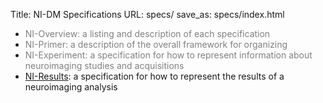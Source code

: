 Title: NI-DM Specifications
URL: specs/
save_as: specs/index.html

- <!-- [NI-Overview](http://nidm.nidash.org/specs/ni-overview.html)--> <font color="grey">NI-Overview: a listing and description of each specification</font>
- <!--[NI-Primer](http://nidm.nidash.org/specs/ni-primer.html)--><font color="grey">NI-Primer: a description of the overall framework for organizing</font>
- <!--[NI-Experiment](http://nidm.nidash.org/specs/ni-experiment.html)--> <font color="grey">NI-Experiment: a specification for how to represent information about neuroimaging studies and acquisitions</font>
- [NI-Results](http://nidm.nidash.org/specs/Results_NIDM_Spec.html): a specification for how to represent the results of a neuroimaging analysis
